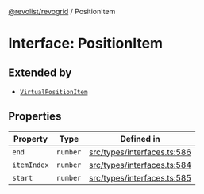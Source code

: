 [@revolist/revogrid](README.md) / PositionItem

# Interface: PositionItem

## Extended by

- [`VirtualPositionItem`](Interface.VirtualPositionItem.md)

## Properties

| Property | Type | Defined in |
| ------ | ------ | ------ |
| `end` | `number` | [src/types/interfaces.ts:586](https://github.com/revolist/revogrid/blob/6916c62aedeba77f36804fdc386f78e588e18412/src/types/interfaces.ts#L586) |
| `itemIndex` | `number` | [src/types/interfaces.ts:584](https://github.com/revolist/revogrid/blob/6916c62aedeba77f36804fdc386f78e588e18412/src/types/interfaces.ts#L584) |
| `start` | `number` | [src/types/interfaces.ts:585](https://github.com/revolist/revogrid/blob/6916c62aedeba77f36804fdc386f78e588e18412/src/types/interfaces.ts#L585) |
